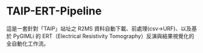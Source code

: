# TAIP-ERT-Pipeline
這是一套針對「TAIP」站址之 R2MS 資料自動下載、前處理(csv→URF)、以及基於 PyGIMLi 的 ERT（Electrical Resistivity Tomography）反演與結果視覺化的全自動化工作流。  
